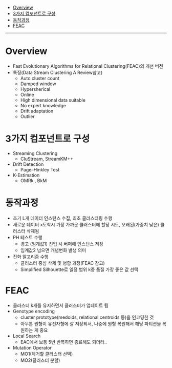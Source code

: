 - [Overview](https://github.com/2jimoo/wiki-in-my-brain/blob/main/research-log/FEAC-Stream.md#overview)  
- [3가지 컴포넌트로 구성](https://github.com/2jimoo/wiki-in-my-brain/blob/main/research-log/FEAC-Stream.md#3%EA%B0%80%EC%A7%80-%EC%BB%B4%ED%8F%AC%EB%84%8C%ED%8A%B8%EB%A1%9C-%EA%B5%AC%EC%84%B1)  
- [동작과정](https://github.com/2jimoo/wiki-in-my-brain/blob/main/research-log/FEAC-Stream.md#%EB%8F%99%EC%9E%91%EA%B3%BC%EC%A0%95)  
- [FEAC](https://github.com/2jimoo/wiki-in-my-brain/blob/main/research-log/FEAC-Stream.md#feac)  


---

# Overview
- Fast Evolutionary Algorithms for Relational Clustering(FEAC)의 개선 버전
- 특징(Data Stream Clustering A Review참고)
  - Auto cluster count
  - Damped window
  - Hypersherical
  - Online
  - High dimensional data suitable
  - No expert knowledge
  - Drift adaptation
  - Outlier

# 3가지 컴포넌트로 구성
- Streaming Clustering
  - CluStream, StreamKM++
- Drift Detection
  - Page–Hinkley Test
- K-Estimation
  - OMRk , BkM 

# 동작과정
- 초기 L개 데이터 인스턴스 수집, 최초 클러스터링 수행
- 새로운 데이터 x도착시 가장 가까운 클러스터에 할당 시도, 오래된(가중치 낮은) 클러스터 삭제됨
- PH 테스트 수행  
  - 경고 (임계값1) 진입 시 버퍼에 인스턴스 저장
  - 임계값2 넘으면 개념변화 발생 의미
- 진화 알고리즘 수행
  - 클러스터 중심 삭제 및 병합 과정(FEAC 참고)
  - Simplified Silhouette로 일정 범위 k중 품질 가장 좋은 값 선택
 

# FEAC
- 클러스터 k개를 유지하면서 클러스터가 업데이트 됨
- Genotype encoding
  - cluster prototype(medoids, relational centroids 등)을 인코딩한 것
  - 아무튼 원형이 유전자형에 잘 저장되서, 나중에 원형 복원해서 해당 파티션을 복원하는 게 중요
- Local Search
  - EAC에서 보통 5번 반복하면 종료해도 되더라..
- Mutation Operator
  - MO1(제거할 클러스터 선택) 
  - MO2(클러스터 분할)
